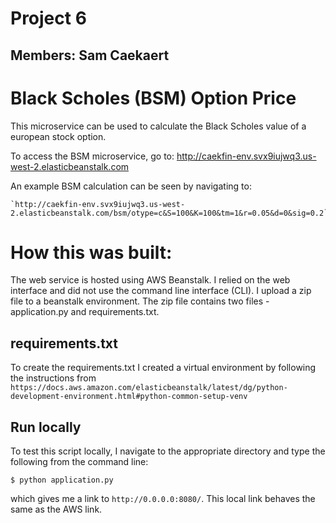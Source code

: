 # Project 6
## Members: Sam Caekaert


# Black Scholes (BSM) Option Price

This microservice can be used to calculate the Black Scholes value of a european stock option. 

To access the BSM microservice, go to: http://caekfin-env.svx9iujwq3.us-west-2.elasticbeanstalk.com


An example BSM calculation can be seen by navigating to:
```    
`http://caekfin-env.svx9iujwq3.us-west-2.elasticbeanstalk.com/bsm/otype=c&S=100&K=100&tm=1&r=0.05&d=0&sig=0.2`
```

# How this was built:

The web service is hosted using AWS Beanstalk. I relied on the web interface and did not use the command line interface (CLI). I upload a zip file to a beanstalk environment. The zip file contains two files - application.py and requirements.txt. 

## requirements.txt

To create the requirements.txt I created a virtual environment by following the instructions from `https://docs.aws.amazon.com/elasticbeanstalk/latest/dg/python-development-environment.html#python-common-setup-venv`


## Run locally

To test this script locally, I navigate to the appropriate directory and type the following from the command line:
    
```
$ python application.py
```

which gives me a link to `http://0.0.0.0:8080/`. This local link behaves the same as the AWS link.
